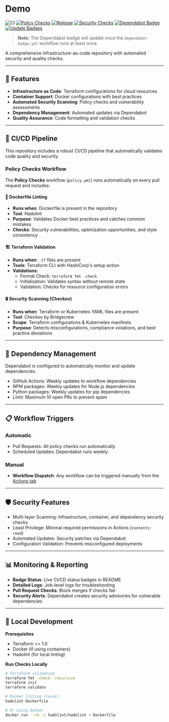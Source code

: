 # Demo

![CI](https://github.com/Adi-Czobel/Demo/actions/workflows/ci.yml/badge.svg?branch=main)
[![Policy Checks](https://github.com/Adi-Czobel/Demo/actions/workflows/policy.yml/badge.svg?branch=main)](https://github.com/Adi-Czobel/Demo/actions/workflows/policy.yml)
[![Release](https://github.com/Adi-Czobel/Demo/actions/workflows/release.yml/badge.svg)](https://github.com/Adi-Czobel/Demo/actions/workflows/release.yml)
[![Security Checks](https://github.com/Adi-Czobel/Demo/actions/workflows/security.yml/badge.svg?branch=main)](https://github.com/Adi-Czobel/Demo/actions/workflows/security.yml)
[![Dependabot Badge](https://github.com/Adi-Czobel/Demo/actions/workflows/dependabot-badge.yml/badge.svg?branch=main)](https://github.com/Adi-Czobel/Demo/actions/workflows/dependabot-badge.yml)
[![Update Badges](https://github.com/Adi-Czobel/Demo/actions/workflows/update-badges.yml/badge.svg?branch=main)](https://github.com/Adi-Czobel/Demo/actions/workflows/update-badges.yml)




> **Note:** The Dependabot badge will update once the `dependabot-badge.yml` workflow runs at least once.

A comprehensive infrastructure-as-code repository with automated security and quality checks.

---

## 🔧 Features

- **Infrastructure as Code**: Terraform configurations for cloud resources  
- **Container Support**: Docker configurations with best practices  
- **Automated Security Scanning**: Policy checks and vulnerability assessments  
- **Dependency Management**: Automated updates via Dependabot  
- **Quality Assurance**: Code formatting and validation checks  

---

## 🚀 CI/CD Pipeline

This repository includes a robust CI/CD pipeline that automatically validates code quality and security.

### **Policy Checks Workflow**
The **Policy Checks** workflow (`policy.yml`) runs automatically on every pull request and includes:

#### 🐳 Dockerfile Linting  
- **Runs when**: Dockerfile is present in the repository  
- **Tool**: Hadolint  
- **Purpose**: Validates Docker best practices and catches common mistakes  
- **Checks**: Security vulnerabilities, optimization opportunities, and style consistency  

#### 🏗️ Terraform Validation  
- **Runs when**: `.tf` files are present  
- **Tools**: Terraform CLI with HashiCorp's setup action  
- **Validations**:  
  - Format Check: `terraform fmt -check`  
  - Initialization: Validates syntax without remote state  
  - Validation: Checks for resource configuration errors  

#### 🔒 Security Scanning (Checkov)  
- **Runs when**: Terraform or Kubernetes YAML files are present  
- **Tool**: Checkov by Bridgecrew  
- **Scope**: Terraform configurations & Kubernetes manifests  
- **Purpose**: Detects misconfigurations, compliance violations, and best practice deviations  

---

## 🤖 Dependency Management

Dependabot is configured to automatically monitor and update dependencies:  
- GitHub Actions: Weekly updates to workflow dependencies  
- NPM packages: Weekly updates for Node.js dependencies  
- Python packages: Weekly updates for pip dependencies  
- Limit: Maximum 10 open PRs to prevent spam  

---

## 📋 Workflow Triggers

### Automatic  
- Pull Requests: All policy checks run automatically  
- Scheduled Updates: Dependabot runs weekly  

### Manual  
- **Workflow Dispatch**: Any workflow can be triggered manually from the [Actions tab](https://github.com/Adi-Czobel/Demo/actions)  

---

## 🛡️ Security Features

- Multi-layer Scanning: Infrastructure, container, and dependency security checks  
- Least Privilege: Minimal required permissions in Actions (`contents: read`)  
- Automated Updates: Security patches via Dependabot  
- Configuration Validation: Prevents misconfigured deployments  

---

## 📊 Monitoring & Reporting

- **Badge Status**: Live CI/CD status badges in README  
- **Detailed Logs**: Job-level logs for troubleshooting  
- **Pull Request Checks**: Block merges if checks fail  
- **Security Alerts**: Dependabot creates security advisories for vulnerable dependencies  

---

## 🔧 Local Development

**Prerequisites**  
- Terraform >= 1.0  
- Docker (if using containers)  
- Hadolint (for local linting)  

**Run Checks Locally**  
```bash
# Terraform validation
terraform fmt -check -recursive
terraform init
terraform validate

# Docker linting (local)
hadolint Dockerfile

# Or using Docker
docker run --rm -i hadolint/hadolint < Dockerfile
